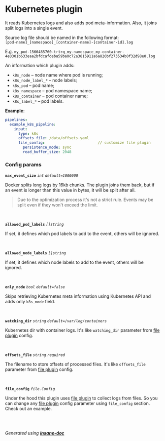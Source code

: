 # Kubernetes plugin
It reads Kubernetes logs and also adds pod meta-information. Also, it joins split logs into a single event.

Source log file should be named in the following format:<br> `[pod-name]_[namespace]_[container-name]-[container-id].log`

E.g. `my_pod-1566485760-trtrq_my-namespace_my-container-4e0301b633eaa2bfdcafdeba59ba0c72a3815911a6a820bf273534b0f32d98e0.log`

An information which plugin adds:
* `k8s_node` – node name where pod is running;
* `k8s_node_label_*` – node labels;
* `k8s_pod` – pod name;
* `k8s_namespace` – pod namespace name;
* `k8s_container` – pod container name;
* `k8s_label_*` – pod labels.

**Example:**
```yaml
pipelines:
  example_k8s_pipeline:
    input:
      type: k8s
      offsets_file: /data/offsets.yaml
      file_config:                        // customize file plugin
        persistence_mode: sync
        read_buffer_size: 2048
```

### Config params
**`max_event_size`** *`int`* *`default=1000000`* 

Docker splits long logs by 16kb chunks. The plugin joins them back, but if an event is longer than this value in bytes, it will be split after all.
> Due to the optimization process it's not a strict rule. Events may be split even if they won't exceed the limit.

<br>

**`allowed_pod_labels`** *`[]string`* 

If set, it defines which pod labels to add to the event, others will be ignored.

<br>

**`allowed_node_labels`** *`[]string`* 

If set, it defines which node labels to add to the event, others will be ignored.

<br>

**`only_node`** *`bool`* *`default=false`* 

Skips retrieving Kubernetes meta information using Kubernetes API and adds only `k8s_node` field.

<br>

**`watching_dir`** *`string`* *`default=/var/log/containers`* 

Kubernetes dir with container logs. It's like `watching_dir` parameter from [file plugin](/plugin/input/file/README.md) config.

<br>

**`offsets_file`** *`string`* *`required`* 

The filename to store offsets of processed files. It's like `offsets_file` parameter from [file plugin](/plugin/input/file/README.md) config.

<br>

**`file_config`** *`file.Config`* 

Under the hood this plugin uses [file plugin](/plugin/input/file/README.md) to collect logs from files. So you can change any [file plugin](/plugin/input/file/README.md) config parameter using `file_config` section. Check out an example.

<br>


<br>*Generated using [__insane-doc__](https://github.com/vitkovskii/insane-doc)*